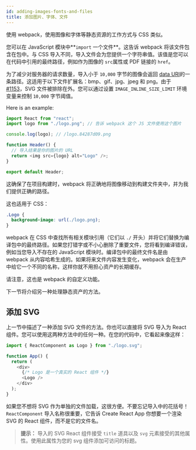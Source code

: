```yaml
---
id: adding-images-fonts-and-files
title: 添加图片、字体、文件
---
```


使用 webpack，使用图像和字体等静态资源的工作方式与 CSS 类似。

您可以在 JavaScript 模块中**`import` 一个文件**。这告诉 webpack 将该文件包含在包中。与 CSS 导入不同，导入文件会为您提供一个字符串值。该值是您可以在代码中引用的最终路径，例如作为图像的 `src`属性或 PDF 链接的 `href`。

为了减少对服务器的请求数量，导入小于 `10,000` 字节的图像会返回 [data URI](https://developer.mozilla.org/en-US/docs/Web/HTTP/Basics_of_HTTP/Data_URIs)的一条路径。这适用于以下文件扩展名：bmp、gif、jpg、jpeg 和 png。由于 [#1153](https://github.com/facebook/create-react-app/issues/1153)，SVG 文件被排除在外。您可以通过设置 `IMAGE_INLINE_SIZE_LIMIT` 环境变量来控制 `10,000` 字节阈值。

Here is an example:

```js
import React from "react";
import logo from "./logo.png"; // 告诉 webpack 这个 JS 文件使用这个图片

console.log(logo); // /logo.84287d09.png

function Header() {
  // 导入结果是你的图片的 URL
  return <img src={logo} alt="Logo" />;
}

export default Header;
```

这确保了在项目构建时，webpack 将正确地将图像移动到构建文件夹中，并为我们提供正确的路径。

这也适用于 CSS：

```css
.Logo {
  background-image: url(./logo.png);
}
```

webpack 在 CSS 中查找所有相关模块引用（它们以 `./` 开头）并将它们替换为编译包中的最终路径。如果您打错字或不小心删除了重要文件，您将看到编译错误，例如当您导入不存在的 JavaScript 模块时。编译包中的最终文件名是由 webpack 从内容哈希生成的。如果将来文件内容发生变化，webpack 会在生产中给它一个不同的名称，这样你就不用担心资产的长期缓存。

请注意，这也是 webpack 的自定义功能。

下一节将介绍另一种处理静态资产的方法。

## 添加 SVG

上一节中描述了一种添加 SVG 文件的方法。你也可以直接将 SVG 导入为 React 组件。您可以使用这两种方法中的任何一种。在您的代码中，它看起来像这样：

```js
import { ReactComponent as Logo } from "./logo.svg";

function App() {
  return (
    <div>
      {/* Logo 是一个真实的 React 组件 */}
      <Logo />
    </div>
  );
}
```

如果您不想将 SVG 作为单独的文件加载，这很方便。不要忘记导入中的花括号！ `ReactComponent` 导入名称很重要，它告诉 Create React App 你想要一个渲染 SVG 的 React 组件，而不是它的文件名。

> **提示：** 导入的 SVG React 组件接受 `title` 道具以及 `svg` 元素接受的其他属性。使用此属性为您的 svg 组件添加可访问的标题。
